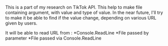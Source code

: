 This is a part of my research on TikTok API. This help to make file containing argument, with value and type of value. In the near future, I'll try to make it be able to find if the value change, depending on various URL given by users.

It will be able to read URL from : 
*Console.ReadLine
*File passed by parameter
*File passed via Console.ReadLine
